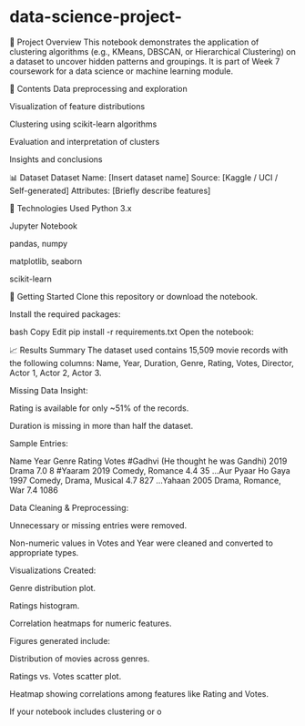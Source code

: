 # data-science-project-
📌 Project Overview
This notebook demonstrates the application of clustering algorithms (e.g., KMeans, DBSCAN, or Hierarchical Clustering) on a dataset to uncover hidden patterns and groupings. It is part of Week 7 coursework for a data science or machine learning module.

📂 Contents
Data preprocessing and exploration

Visualization of feature distributions

Clustering using scikit-learn algorithms

Evaluation and interpretation of clusters

Insights and conclusions

📊 Dataset
Dataset Name: [Insert dataset name]
Source: [Kaggle / UCI / Self-generated]
Attributes: [Briefly describe features]

🧰 Technologies Used
Python 3.x

Jupyter Notebook

pandas, numpy

matplotlib, seaborn

scikit-learn

🚀 Getting Started
Clone this repository or download the notebook.

Install the required packages:

bash
Copy
Edit
pip install -r requirements.txt
Open the notebook:


📈 Results Summary
The dataset used contains 15,509 movie records with the following columns:
Name, Year, Duration, Genre, Rating, Votes, Director, Actor 1, Actor 2, Actor 3.

Missing Data Insight:

Rating is available for only ~51% of the records.

Duration is missing in more than half the dataset.

Sample Entries:

Name	Year	Genre	Rating	Votes
#Gadhvi (He thought he was Gandhi)	2019	Drama	7.0	8
#Yaaram	2019	Comedy, Romance	4.4	35
...Aur Pyaar Ho Gaya	1997	Comedy, Drama, Musical	4.7	827
...Yahaan	2005	Drama, Romance, War	7.4	1086

Data Cleaning & Preprocessing:

Unnecessary or missing entries were removed.

Non-numeric values in Votes and Year were cleaned and converted to appropriate types.

Visualizations Created:

Genre distribution plot.

Ratings histogram.

Correlation heatmaps for numeric features.

Figures generated include:

Distribution of movies across genres.

Ratings vs. Votes scatter plot.

Heatmap showing correlations among features like Rating and Votes.

If your notebook includes clustering or o







